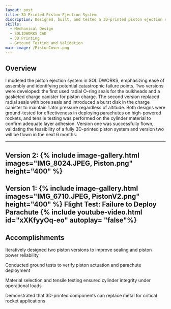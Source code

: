 ```yaml
---
layout: post
title: 3D Printed Piston Ejection System
discription: Designed, built, and tested a 3D-printed piston ejection system for high-powered rockets, focusing on stress analysis, material validation, and reliable deployment of parachutes. The system demonstrates that additive manufacturing can replace traditional metal components in critical aerospace applications.
skills: 
  - Mechanical Design
  - SOLIDWORKS CAD
  - 3D Printing
  - Grtound Testing and Validation
main-image: /PistonCover.png
---
```


## Overview
I modeled the piston ejection system in SOLIDWORKS, emphasizing ease of assembly and identifying potential catastrophic failure points. Two versions were developed: the first used radial O-ring seals for the bulkheads and a gasketed charge canister for piston charge. The second version replaced radial seals with bore seals and introduced a burst disk in the charge canister to maintain 1 atm pressure regardless of altitude. Both designs were ground-tested for effectiveness in deploying parachutes on high-powered rockets, and tensile testing was performed on the cylinder material to confirm adequate layer adhesion. Version one was successfully flown, validating the feasibility of a fully 3D-printed piston system and version two will be flown in the next 6 months.

---
Version 2:
{% include image-gallery.html images="IMG_8024.JPEG, Piston.png" height="400" %}
---
Version 1: 
{% include image-gallery.html images="IMG_6710.JPEG, PistonV2.png" height="400" %}
Flight Test: Failure to Deploy Parachute
{% include youtube-video.html id="xXKfyyOq-eo" autoplay= "false"%} 
---

## Accomplishments
Iteratively designed two piston versions to improve sealing and piston power reliability

Conducted ground tests to verify piston actuation and parachute deployment

Material selection and tensile testing ensured cylinder integrity under operational loads

Demonstrated that 3D-printed components can replace metal for critical rocket applications
